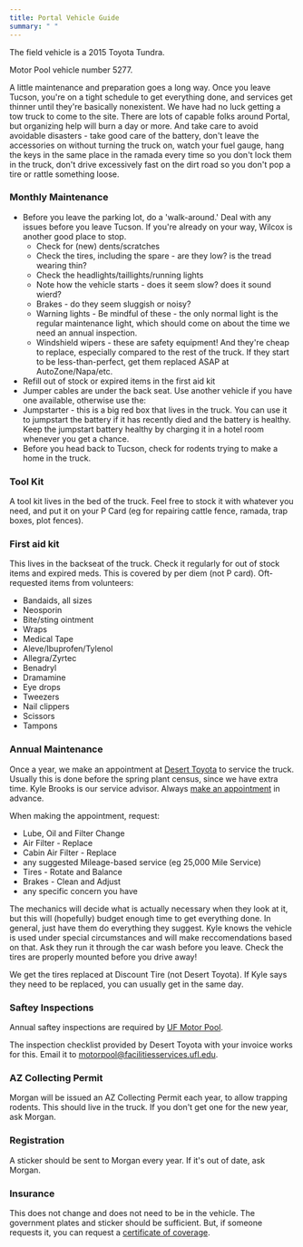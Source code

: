 ```yaml
---
title: Portal Vehicle Guide
summary: " "
---
```


The field vehicle is a 2015 Toyota Tundra.

Motor Pool vehicle number 5277.

A little maintenance and preparation goes a long way. Once you leave Tucson, you're on a tight schedule to get everything done, and services get thinner until they're basically nonexistent. We have had no luck getting a tow truck to come to the site. There are lots of capable folks around Portal, but organizing help will burn a day or more. And take care to avoid avoidable disasters - take good care of the battery, don't leave the accessories on without turning the truck on, watch your fuel gauge, hang the keys in the same place in the ramada every time so you don't lock them in the truck, don't drive excessively fast on the dirt road so you don't pop a tire or rattle something loose.

### Monthly Maintenance

* Before you leave the parking lot, do a 'walk-around.' Deal with any issues before you leave Tucson. If you're already on your way, Wilcox is another good place to stop.
  - Check for (new) dents/scratches
  - Check the tires, including the spare - are they low? is the tread wearing thin?
  - Check the headlights/taillights/running lights
  - Note how the vehicle starts - does it seem slow? does it sound wierd?
  - Brakes - do they seem sluggish or noisy?
  - Warning lights - Be mindful of these - the only normal light is the regular maintenance light, which should come on about the time we need an annual inspection.
  - Windshield wipers - these are safety equipment! And they're cheap to replace, especially compared to the rest of the truck. If they start to be less-than-perfect, get them replaced ASAP at AutoZone/Napa/etc.
* Refill out of stock or expired items in the first aid kit
* Jumper cables are under the back seat. Use another vehicle if you have one available, otherwise use the:
* Jumpstarter - this is a big red box that lives in the truck. You can use it to jumpstart the battery if it has recently died and the battery is healthy. Keep the jumpstart battery healthy by charging it in a hotel room whenever you get a chance.
* Before you head back to Tucson, check for rodents trying to make a home in the truck.

### Tool Kit

A tool kit lives in the bed of the truck. Feel free to stock it with whatever you need, and put it on your P Card (eg for repairing cattle fence, ramada, trap boxes, plot fences).

### First aid kit

This lives in the backseat of the truck. Check it regularly for out of stock items and expired meds. This is covered by per diem (not P card).
Oft-requested items from volunteers:

  * Bandaids, all sizes
  * Neosporin
  * Bite/sting ointment
  * Wraps
  * Medical Tape
  * Aleve/Ibuprofen/Tylenol
  * Allegra/Zyrtec
  * Benadryl
  * Dramamine
  * Eye drops
  * Tweezers
  * Nail clippers
  * Scissors
  * Tampons

### Annual Maintenance

Once a year, we make an appointment at [Desert Toyota](https://www.deserttoyota.com/) to service the truck. Usually this is done before the spring plant census, since we have extra time.
Kyle Brooks is our service advisor. Always [make an appointment](https://www.deserttoyota.com/service-appointment-advisor/) in advance.

When making the appointment, request:
* Lube, Oil and Filter Change
* Air Filter - Replace
* Cabin Air Filter - Replace
* any suggested Mileage-based service (eg 25,000 Mile Service)
* Tires - Rotate and Balance
* Brakes - Clean and Adjust
* any specific concern you have

The mechanics will decide what is actually necessary when they look at it, but this will (hopefully) budget enough time to get everything done. In general, just have them do everything they suggest. Kyle knows the vehicle is used under special circumstances and will make reccomendations based on that. Ask they run it through the car wash before you leave. Check the tires are properly mounted before you drive away!

We get the tires replaced at Discount Tire (not Desert Toyota). If Kyle says they need to be replaced, you can usually get in the same day.

### Saftey Inspections

Annual saftey inspections are required by [UF Motor Pool](https://www.facilitiesservices.ufl.edu/departments/operations/motor-pool/). 

The inspection checklist provided by Desert Toyota with your invoice works for this. Email it to motorpool@facilitiesservices.ufl.edu.

### AZ Collecting Permit 

Morgan will be issued an AZ Collecting Permit each year, to allow trapping rodents. This should live in the truck.
If you don't get one for the new year, ask Morgan.

### Registration

A sticker should be sent to Morgan every year. If it's out of date, ask Morgan.

### Insurance

This does not change and does not need to be in the vehicle. The government plates and sticker should be sufficient. But, if someone requests it, you can request a [certificate of coverage](https://www.ehs.ufl.edu/forms/risk-management-forms/request-a-certificate-of-coverage/).


